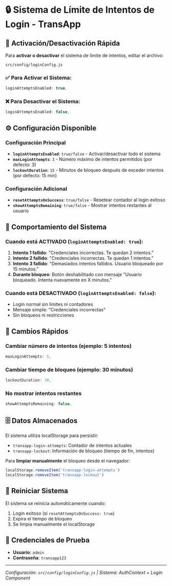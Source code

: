 # 🔒 Sistema de Límite de Intentos de Login - TransApp

## 🚀 Activación/Desactivación Rápida

Para **activar o desactivar** el sistema de límite de intentos, editar el archivo:

```
src/config/loginConfig.js
```

### ✅ Para Activar el Sistema:
```javascript
loginAttemptsEnabled: true,
```

### ❌ Para Desactivar el Sistema:
```javascript
loginAttemptsEnabled: false,
```

## ⚙️ Configuración Disponible

### Configuración Principal
- **`loginAttemptsEnabled`**: `true/false` - Activar/desactivar todo el sistema
- **`maxLoginAttempts`**: `3` - Número máximo de intentos permitidos (por defecto: 3)
- **`lockoutDuration`**: `15` - Minutos de bloqueo después de exceder intentos (por defecto: 15 min)

### Configuración Adicional
- **`resetAttemptsOnSuccess`**: `true/false` - Resetear contador al login exitoso
- **`showAttemptsRemaining`**: `true/false` - Mostrar intentos restantes al usuario

## 🎯 Comportamiento del Sistema

### Cuando está ACTIVADO (`loginAttemptsEnabled: true`):
1. **Intento 1 fallido**: "Credenciales incorrectas. Te quedan 2 intentos."
2. **Intento 2 fallido**: "Credenciales incorrectas. Te quedan 1 intentos."
3. **Intento 3 fallido**: "Demasiados intentos fallidos. Usuario bloqueado por 15 minutos."
4. **Durante bloqueo**: Botón deshabilitado con mensaje "Usuario bloqueado. Intenta nuevamente en X minutos."

### Cuando está DESACTIVADO (`loginAttemptsEnabled: false`):
- Login normal sin límites ni contadores
- Mensaje simple: "Credenciales incorrectas"
- Sin bloqueos ni restricciones

## 🔧 Cambios Rápidos

### Cambiar número de intentos (ejemplo: 5 intentos)
```javascript
maxLoginAttempts: 5,
```

### Cambiar tiempo de bloqueo (ejemplo: 30 minutos)
```javascript
lockoutDuration: 30,
```

### No mostrar intentos restantes
```javascript
showAttemptsRemaining: false,
```

## 🗄️ Datos Almacenados

El sistema utiliza localStorage para persistir:
- `transapp-login-attempts`: Contador de intentos actuales
- `transapp-lockout`: Información de bloqueo (tiempo de fin, intentos)

Para **limpiar manualmente** el bloqueo desde el navegador:
```javascript
localStorage.removeItem('transapp-login-attempts')
localStorage.removeItem('transapp-lockout')
```

## 🔄 Reiniciar Sistema

El sistema se reinicia automáticamente cuando:
1. Login exitoso (si `resetAttemptsOnSuccess: true`)
2. Expira el tiempo de bloqueo
3. Se limpia manualmente el localStorage

## 📝 Credenciales de Prueba

- **Usuario**: `admin`
- **Contraseña**: `transapp123`

---
*Configuración: `src/config/loginConfig.js` | Sistema: AuthContext + Login Component*
